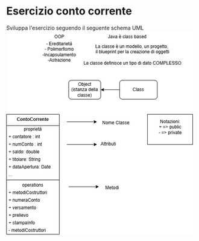 # Esercizio conto corrente
Sviluppa l'esercizio seguendo il seguente schema UML
![schema Uml](./umlClasse.png)